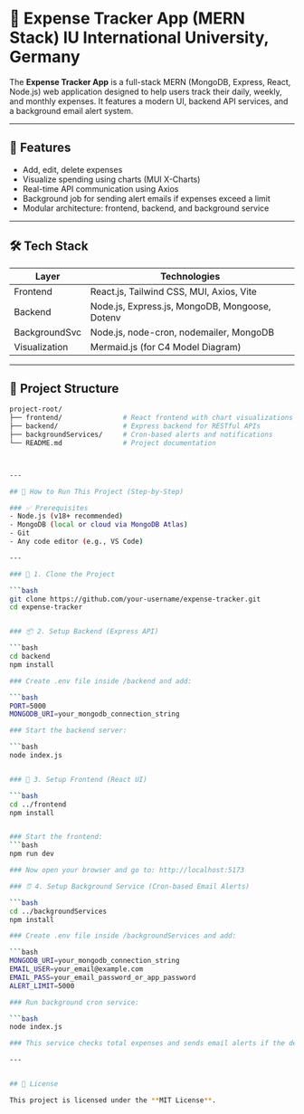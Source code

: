 # 💸 Expense Tracker App (MERN Stack) IU International University, Germany 

The **Expense Tracker App** is a full-stack MERN (MongoDB, Express, React, Node.js) web application designed to help users track their daily, weekly, and monthly expenses. It features a modern UI, backend API services, and a background email alert system.

---

## 🚀 Features

- Add, edit, delete expenses
- Visualize spending using charts (MUI X-Charts)
- Real-time API communication using Axios
- Background job for sending alert emails if expenses exceed a limit
- Modular architecture: frontend, backend, and background service

---

## 🛠️ Tech Stack

| Layer         | Technologies                                           |
|--------------|--------------------------------------------------------|
| Frontend      | React.js, Tailwind CSS, MUI, Axios, Vite              |
| Backend       | Node.js, Express.js, MongoDB, Mongoose, Dotenv        |
| BackgroundSvc | Node.js, node-cron, nodemailer, MongoDB               |
| Visualization | Mermaid.js (for C4 Model Diagram)                     |

---

## 📁 Project Structure

```bash
project-root/
├── frontend/               # React frontend with chart visualizations
├── backend/                # Express backend for RESTful APIs
├── backgroundServices/     # Cron-based alerts and notifications
└── README.md               # Project documentation



---

## 🚀 How to Run This Project (Step-by-Step)

### ✅ Prerequisites
- Node.js (v18+ recommended)
- MongoDB (local or cloud via MongoDB Atlas)
- Git
- Any code editor (e.g., VS Code)

---

### 🔌 1. Clone the Project

```bash
git clone https://github.com/your-username/expense-tracker.git
cd expense-tracker


### 📦 2. Setup Backend (Express API)

```bash
cd backend
npm install

### Create .env file inside /backend and add:

```bash
PORT=5000
MONGODB_URI=your_mongodb_connection_string

### Start the backend server:

```bash
node index.js


### 🎨 3. Setup Frontend (React UI)

```bash
cd ../frontend
npm install


### Start the frontend:
```bash
npm run dev

### Now open your browser and go to: http://localhost:5173

### ⏰ 4. Setup Background Service (Cron-based Email Alerts)

```bash
cd ../backgroundServices
npm install

### Create .env file inside /backgroundServices and add:

```bash
MONGODB_URI=your_mongodb_connection_string
EMAIL_USER=your_email@example.com
EMAIL_PASS=your_email_password_or_app_password
ALERT_LIMIT=5000

### Run background cron service:

```bash
node index.js

### This service checks total expenses and sends email alerts if the defined limit is exceeded.

---


## 📃 License

This project is licensed under the **MIT License**.
